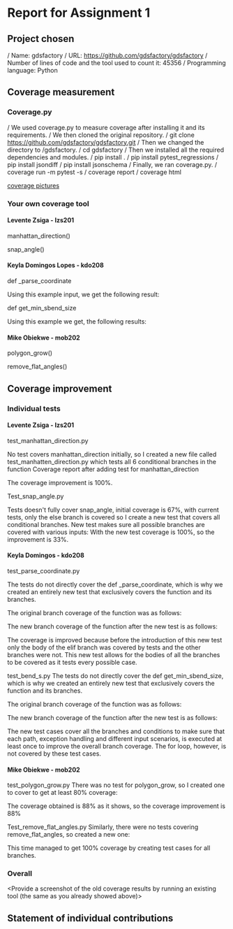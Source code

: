 # Report for Assignment 1

## Project chosen

/ Name: gdsfactory
/ URL: https://github.com/gdsfactory/gdsfactory
/ Number of lines of code and the tool used to count it:  45356
/ Programming language: Python

## Coverage measurement
### Coverage.py

/ We used coverage.py to measure coverage after installing it and its requirements.
/ We then cloned the original repository.
/ git clone https://github.com/gdsfactory/gdsfactory.git
/ Then we changed the directory to /gdsfactory.
/ cd gdsfactory
/ Then we installed all the required dependencies and modules.
/ pip install .
/ pip install pytest_regressions
/ pip install jsondiff
/ pip install jsonschema
/ Finally, we ran coverage.py.
/ coverage run -m pytest -s
/ coverage report
/ coverage html

[coverage pictures](https://github.com/keylad/gdsfactory/tree/main/pictures/coverage)

### Your own coverage tool
#### Levente Zsiga - lzs201
manhattan_direction()

snap_angle()


#### Keyla Domingos Lopes - kdo208
def _parse_coordinate

Using this example input, we get the following result:

def get_min_sbend_size

Using this example we get, the following results:

#### Mike Obiekwe - mob202

polygon_grow()

remove_flat_angles()


## Coverage improvement
### Individual tests

#### Levente Zsiga - lzs201

test_manhattan_direction.py

No test covers manhattan_direction initially, so I created a new file called test_manhatten_direction.py which tests all 6 conditional branches in the function
Coverage report after adding test for manhattan_direction

The coverage improvement is 100%.

Test_snap_angle.py

Tests doesn't fully cover snap_angle, initial coverage is 67%, with current tests, only the else branch is covered so I create a new test that covers all conditional branches. New test makes sure all possible branches are covered with various inputs:
With the new test coverage is 100%, so the improvement is 33%.



#### Keyla Domingos - kdo208

test_parse_coordinate.py

The tests do not directly cover the def _parse_coordinate, which is why we created an entirely new test that exclusively covers the function and its branches.


The original branch coverage of the function was as follows:

The new branch coverage of the function after the new test is as follows:


The coverage is improved because before the introduction of this new test only the body of the elif branch was covered by tests and the other branches were not. This new test allows for the bodies of all the branches to be covered as it tests every possible case.


test_bend_s.py
The tests do not directly cover the def get_min_sbend_size, which is why we created an entirely new test that exclusively covers the function and its branches.





The original branch coverage of the function was as follows:

The new branch coverage of the function after the new test is as follows:

The new test cases cover all the branches and conditions to make sure that each path, exception handling and different input scenarios, is executed at least once to improve the overall branch coverage. The for loop, however, is not covered by these test cases.



#### Mike Obiekwe - mob202
test_polygon_grow.py
There was no test for polygon_grow, so I created one to cover to get at least 80% coverage:

The coverage obtained is 88% as it shows, so the coverage improvement is 88%


Test_remove_flat_angles.py
Similarly, there were no tests covering remove_flat_angles, so created a new one:

This time managed to get 100% coverage by creating test cases for all branches.



### Overall

<Provide a screenshot of the old coverage results by running an existing tool (the same as you already showed above)>

<Provide a screenshot of the new coverage results by running the existing tool using all test modifications made by the group>

## Statement of individual contributions
